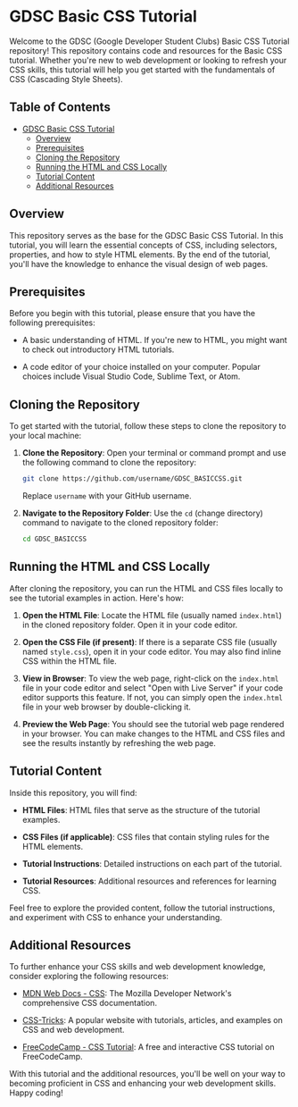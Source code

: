 # GDSC Basic CSS Tutorial

Welcome to the GDSC (Google Developer Student Clubs) Basic CSS Tutorial repository! This repository contains code and resources for the Basic CSS tutorial. Whether you're new to web development or looking to refresh your CSS skills, this tutorial will help you get started with the fundamentals of CSS (Cascading Style Sheets).

## Table of Contents

- [GDSC Basic CSS Tutorial](#gdsc-basic-css-tutorial)
  - [Overview](#overview)
  - [Prerequisites](#prerequisites)
  - [Cloning the Repository](#cloning-the-repository)
  - [Running the HTML and CSS Locally](#running-the-html-and-css-locally)
  - [Tutorial Content](#tutorial-content)
  - [Additional Resources](#additional-resources)

## Overview

This repository serves as the base for the GDSC Basic CSS Tutorial. In this tutorial, you will learn the essential concepts of CSS, including selectors, properties, and how to style HTML elements. By the end of the tutorial, you'll have the knowledge to enhance the visual design of web pages.

## Prerequisites

Before you begin with this tutorial, please ensure that you have the following prerequisites:

- A basic understanding of HTML. If you're new to HTML, you might want to check out introductory HTML tutorials.

- A code editor of your choice installed on your computer. Popular choices include Visual Studio Code, Sublime Text, or Atom.

## Cloning the Repository

To get started with the tutorial, follow these steps to clone the repository to your local machine:

1. **Clone the Repository**: Open your terminal or command prompt and use the following command to clone the repository:

   ```bash
   git clone https://github.com/username/GDSC_BASICCSS.git
   ```

   Replace `username` with your GitHub username.

2. **Navigate to the Repository Folder**: Use the `cd` (change directory) command to navigate to the cloned repository folder:

   ```bash
   cd GDSC_BASICCSS
   ```

## Running the HTML and CSS Locally

After cloning the repository, you can run the HTML and CSS files locally to see the tutorial examples in action. Here's how:

1. **Open the HTML File**: Locate the HTML file (usually named `index.html`) in the cloned repository folder. Open it in your code editor.

2. **Open the CSS File (if present)**: If there is a separate CSS file (usually named `style.css`), open it in your code editor. You may also find inline CSS within the HTML file.

3. **View in Browser**: To view the web page, right-click on the `index.html` file in your code editor and select "Open with Live Server" if your code editor supports this feature. If not, you can simply open the `index.html` file in your web browser by double-clicking it.

4. **Preview the Web Page**: You should see the tutorial web page rendered in your browser. You can make changes to the HTML and CSS files and see the results instantly by refreshing the web page.

## Tutorial Content

Inside this repository, you will find:

- **HTML Files**: HTML files that serve as the structure of the tutorial examples.

- **CSS Files (if applicable)**: CSS files that contain styling rules for the HTML elements.

- **Tutorial Instructions**: Detailed instructions on each part of the tutorial.

- **Tutorial Resources**: Additional resources and references for learning CSS.

Feel free to explore the provided content, follow the tutorial instructions, and experiment with CSS to enhance your understanding.

## Additional Resources

To further enhance your CSS skills and web development knowledge, consider exploring the following resources:

- [MDN Web Docs - CSS](https://developer.mozilla.org/en-US/docs/Web/CSS): The Mozilla Developer Network's comprehensive CSS documentation.

- [CSS-Tricks](https://css-tricks.com/): A popular website with tutorials, articles, and examples on CSS and web development.

- [FreeCodeCamp - CSS Tutorial](https://www.freecodecamp.org/learn/responsive-web-design/#basic-css): A free and interactive CSS tutorial on FreeCodeCamp.

With this tutorial and the additional resources, you'll be well on your way to becoming proficient in CSS and enhancing your web development skills. Happy coding!